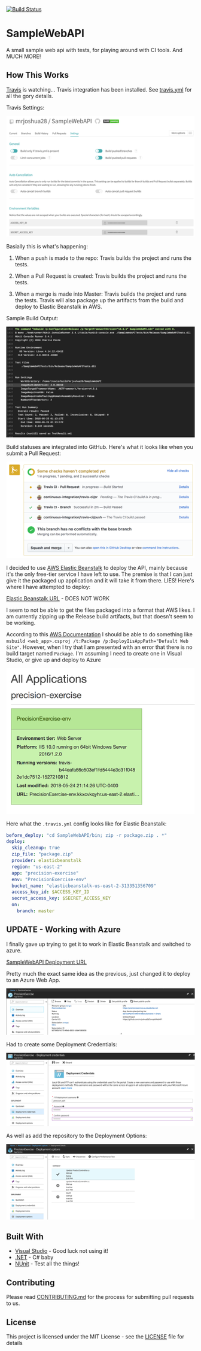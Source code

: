 [![Build Status](https://travis-ci.com/mrjoshua28/SampleWebAPI.svg?branch=master)](https://travis-ci.com/mrjoshua28/SampleWebAPI)

# SampleWebAPI

A small sample web api with tests, for playing around with CI tools. And MUCH MORE!

## How This Works

[Travis](https://www.travis-ci.com/) is watching... Travis integration has been installed. See [travis.yml](https://github.com/mrjoshua28/SampleWebAPI/blob/master/.travis.yml) for all the gory details.

Travis Settings:

![Travis Configuration](static/travis-settings.png)

Basially this is what's happening:

1. When a push is made to the repo: Travis builds the project and runs the tests.

2. When a Pull Request is created: Travis builds the project and runs the tests.

3. When a merge is made into Master: Travis builds the project and runs the tests. Travis will also package up the artifacts from the build and deploy to Elastic Beanstalk in AWS.

Sample Build Output:

![Travis Test Output](static/travis-test.png)

Build statuses are integrated into GitHub. Here's what it looks like when you submit a Pull Request:

![Build Status](static/merging.png)

I decided to use [AWS Elastic Beanstalk](https://aws.amazon.com/elasticbeanstalk/) to deploy the API, mainly because it's the only free-tier service I have left to use. The premise is that I can just give it the packaged up application and it will take it from there. LIES! Here's where I have attempted to deploy:

[Elastic Beanstalk URL](http://precisionexercise-env.kkxcvkqyhr.us-east-2.elasticbeanstalk.com/) - DOES NOT WORK

I seem to not be able to get the files packaged into a format that AWS likes. I am currently zipping up the Release build artifacts, but that doesn't seem to be working.

According to this [AWS Documentation](https://docs.aws.amazon.com/elasticbeanstalk/latest/dg/applications-sourcebundle.html#using-features.deployment.source.dotnet) I should be able to do something like `msbuild <web_app>.csproj /t:Package /p:DeployIisAppPath="Default Web Site"`. However, when I try that I am presented with an error that there is no build target named `Package`. I'm assuming I need to create one in Visual Studio, or give up and deploy to Azure

![Elastic Beanstalk Environment](static/aws-env.png)

Here what the `.travis.yml` config looks like for Elastic Beanstalk:

``` yaml
before_deploy: "cd SampleWebAPI/bin; zip -r package.zip . *"  
deploy:
  skip_cleanup: true
  zip_file: "package.zip"
  provider: elasticbeanstalk
  region: "us-east-2"  
  app: "precision-exercise"
  env: "PrecisionExercise-env"
  bucket_name: "elasticbeanstalk-us-east-2-313351356709"
  access_key_id: $ACCESS_KEY_ID
  secret_access_key: $SECRET_ACCESS_KEY
  on:
    branch: master
```

## UPDATE - Working with Azure

I finally gave up trying to get it to work in Elastic Beanstalk and switched to azure.

[SampleWebAPI Deployment URL](https://precisionexercise.azurewebsites.net/api/Product)

Pretty much the exact same idea as the previous, just changed it to deploy to an Azure Web App.

![Azure Resource Details](static/azure-resource.png)

Had to create some Deployment Credentials:

![Azure Deployment Credentials](static/azure-creds.png)

As well as add the repository to the Deployment Options:

![Azure Deployment Options](static/azure-options.png)

## Built With

* [Visual Studio](https://www.visualstudio.com/) - Good luck not using it!
* [.NET](https://www.microsoft.com/net/) - C# baby
* [NUnit](http://nunit.org/) - Test all the things!

## Contributing

Please read [CONTRIBUTING.md](https://github.com/mrjoshua28/SampleWebAPI/blob/master/CONTRIBUTING.md) for the process for submitting pull requests to us.

## License

This project is licensed under the MIT License - see the [LICENSE](LICENSE) file for details
 
